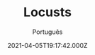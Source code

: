---
id: '7ff0cb02-e524-41fb-a3dc-bae43eaa97be'
type: 'movie' # Filme, Série, Anime
title: "Locusts"
synopsis: []
originalTitle: "Locusts"
date: '2021-04-05T19:17:42.000Z'
update: '2021-04-05T19:17:42.000Z'
releaseDate: '2019-04-11T03:00:00.000Z'
imdb:
  rating: '3.7' # 8.5
  id: '' # tt0470752
duration: '1h 23 Min'
trailer:
  urls: [
    '2aPQJnB0djw',
  ]
tags: ['1080p']
genre: ['Crime', 'Suspense'] #
quality: 'WEB-DL' # BluRay, WEB-DL, HDTV, WEB-DL4K, WEB-DLe
format: 'Mkv' # MKV, MP4, TS
audio: 'Inglês' # Dublado, Legendado, Dual Audio, Dub & Leg
subtitle: 'Português' # Português, inglês,
size: '1.91 GB' # 4.8 GB
audioQuality: 10
videoQuality: 10
directors: []
#  - name: 'Lana Wachowski'
#    image: ''
#  - name: 'Lilly Wachowski'
#    image: ''
cast: []
#  - name: 'Keanu Reeves'
#    image: ''
#    characterName: 'Neo'
writers: []
#  - name: ''
#    image: ''
maturityRating:
  age: '' # L , 10, 12, 14, 16, 18
  topics: [''] # Violence, Illegal drugs, Inappropriate Language, Legal Drugs, Sexual Content, Extreme Violence
###########################################
download:
  
  - url: 'magnet:?xt=urn:btih:053CBBC787EEC5361B1C069F6D2FE191900BCC83&dn=Locusts.2019.1080p.WEBRip.Legendado.mkv&tr=udp%3a%2f%2ftracker.openbittorrent.com%3a1337%2fannounce&tr=udp%3a%2f%2ftracker.opentrackr.org%3a1337%2fannounce'
    resolution: '1080p' # 720p, 1080p, 4K,
    audio: 'Legendado' # Dublado, Legendado, Dual Audio
    size: '' # 4.8 GB
    quality: '' # BluRay, WEB-DL
    format: '' # MKV
images:
  cover: '/assets/movies/locusts.jpg'
  background: '/assets/movies/'
---